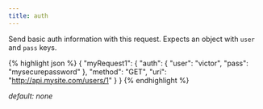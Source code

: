 ```yaml
---
title: auth
---
```


Send basic auth information with this request. Expects an object with `user`
and `pass` keys.

{% highlight json %}
{
    "myRequest1": {
        "auth": {
            "user": "victor",
            "pass": "mysecurepassword"
        },
        "method": "GET",
        "uri": "http://api.mysite.com/users/1"
    }
}
{% endhighlight %}

*default: none*
